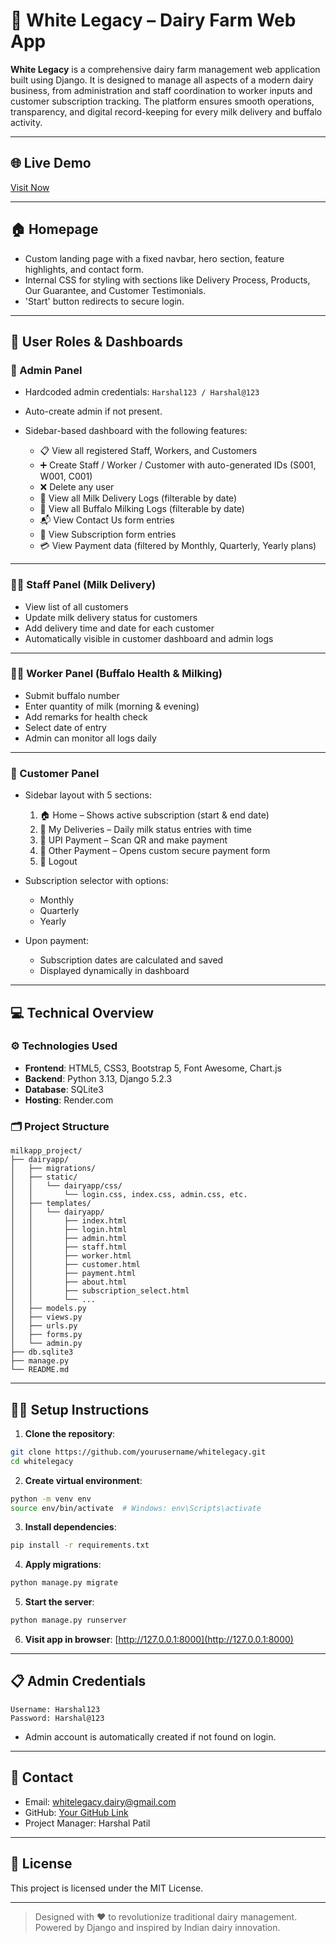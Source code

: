 # 🐄 White Legacy – Dairy Farm Web App

**White Legacy** is a comprehensive dairy farm management web application built using Django. It is designed to manage all aspects of a modern dairy business, from administration and staff coordination to worker inputs and customer subscription tracking. The platform ensures smooth operations, transparency, and digital record-keeping for every milk delivery and buffalo activity.

---

## 🌐 Live Demo

[Visit Now](https://whitelegacy.onrender.com)

---

## 🏠 Homepage

* Custom landing page with a fixed navbar, hero section, feature highlights, and contact form.
* Internal CSS for styling with sections like Delivery Process, Products, Our Guarantee, and Customer Testimonials.
* 'Start' button redirects to secure login.

---

## 🔐 User Roles & Dashboards

### 👑 Admin Panel

* Hardcoded admin credentials: `Harshal123 / Harshal@123`
* Auto-create admin if not present.
* Sidebar-based dashboard with the following features:

  * 📋 View all registered Staff, Workers, and Customers
  * ➕ Create Staff / Worker / Customer with auto-generated IDs (S001, W001, C001)
  * ❌ Delete any user
  * 🥛 View all Milk Delivery Logs (filterable by date)
  * 🐃 View all Buffalo Milking Logs (filterable by date)
  * 📬 View Contact Us form entries
  * 📩 View Subscription form entries
  * 💳 View Payment data (filtered by Monthly, Quarterly, Yearly plans)

---

### 👩‍💼 Staff Panel (Milk Delivery)

* View list of all customers
* Update milk delivery status for customers
* Add delivery time and date for each customer
* Automatically visible in customer dashboard and admin logs

---

### 🧑‍🌾 Worker Panel (Buffalo Health & Milking)

* Submit buffalo number
* Enter quantity of milk (morning & evening)
* Add remarks for health check
* Select date of entry
* Admin can monitor all logs daily

---

### 👤 Customer Panel

* Sidebar layout with 5 sections:

  1. 🏠 Home – Shows active subscription (start & end date)
  2. 📅 My Deliveries – Daily milk status entries with time
  3. 📲 UPI Payment – Scan QR and make payment
  4. 🏦 Other Payment – Opens custom secure payment form
  5. 🚪 Logout
* Subscription selector with options:

  * Monthly
  * Quarterly
  * Yearly
* Upon payment:

  * Subscription dates are calculated and saved
  * Displayed dynamically in dashboard

---

## 💻 Technical Overview

### ⚙️ Technologies Used

* **Frontend**: HTML5, CSS3, Bootstrap 5, Font Awesome, Chart.js
* **Backend**: Python 3.13, Django 5.2.3
* **Database**: SQLite3
* **Hosting**: Render.com

### 🗂️ Project Structure

```
milkapp_project/
├── dairyapp/
│   ├── migrations/
│   ├── static/
│   │   └── dairyapp/css/
│   │       └── login.css, index.css, admin.css, etc.
│   ├── templates/
│   │   └── dairyapp/
│   │       ├── index.html
│   │       ├── login.html
│   │       ├── admin.html
│   │       ├── staff.html
│   │       ├── worker.html
│   │       ├── customer.html
│   │       ├── payment.html
│   │       ├── about.html
│   │       ├── subscription_select.html
│   │       └── ...
│   ├── models.py
│   ├── views.py
│   ├── urls.py
│   ├── forms.py
│   └── admin.py
├── db.sqlite3
├── manage.py
└── README.md
```

---

## 🧑‍💻 Setup Instructions

1. **Clone the repository**:

```bash
git clone https://github.com/yourusername/whitelegacy.git
cd whitelegacy
```

2. **Create virtual environment**:

```bash
python -m venv env
source env/bin/activate  # Windows: env\Scripts\activate
```

3. **Install dependencies**:

```bash
pip install -r requirements.txt
```

4. **Apply migrations**:

```bash
python manage.py migrate
```

5. **Start the server**:

```bash
python manage.py runserver
```

6. **Visit app in browser**:
   [http://127.0.0.1:8000](http://127.0.0.1:8000)

---

## 📋 Admin Credentials

```
Username: Harshal123
Password: Harshal@123
```

* Admin account is automatically created if not found on login.

---

## 📧 Contact

* Email: [whitelegacy.dairy@gmail.com](mailto:whitelegacy.dairy@gmail.com)
* GitHub: [Your GitHub Link](https://github.com/yourusername/whitelegacy)
* Project Manager: Harshal Patil

---

## 🪪 License

This project is licensed under the MIT License.

---

> Designed with ❤️ to revolutionize traditional dairy management. Powered by Django and inspired by Indian dairy innovation.
